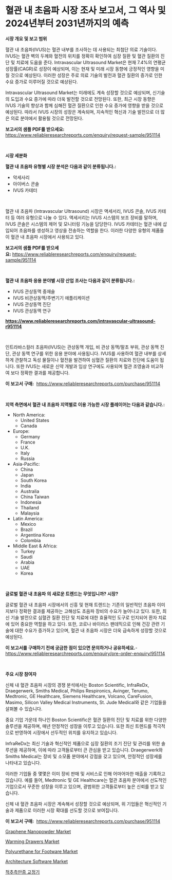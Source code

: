 <p><h1>혈관 내 초음파 시장 조사 보고서, 그 역사 및 2024년부터 2031년까지의 예측</h1></p><p><strong>시장 개요 및 보고 범위</strong></p>
<p><p>혈관 내 초음파(IVUS)는 혈관 내부를 조사하는 데 사용되는 최첨단 의료 기술이다. IVUS는 혈관 벽의 두께와 혈전의 위치를 정확히 확인하여 심장 질환 및 혈관 질환의 진단 및 치료에 도움을 준다. Intravascular Ultrasound Market은 현재 7.4%의 연평균 성장률(CAGR)로 성장이 예상되며, 이는 현재 및 미래 시장 동향에 긍정적인 영향을 미칠 것으로 예상된다. 이러한 성장은 주로 의료 기술의 발전과 혈관 질환의 증가로 인한 수요 증가로 이루어질 것으로 예상된다.</p><p>Intravascular Ultrasound Market는 미래에도 계속 성장할 것으로 예상되며, 신기술의 도입과 수요 증가에 따라 더욱 발전할 것으로 전망된다. 또한, 최근 시장 동향은 IVUS 기술의 향상과 함께 심해진 혈관 질환으로 인한 수요 증가에 영향을 받을 것으로 예상된다. 따라서 IVUS 시장의 성장은 계속되며, 지속적인 혁신과 기술 발전으로 더 많은 의료 분야에서 활용될 것으로 전망된다.</p></p>
<p><strong>보고서의 샘플 PDF를 받으세요:</strong> <a href="https://www.reliableresearchreports.com/enquiry/request-sample/951114">https://www.reliableresearchreports.com/enquiry/request-sample/951114</a></p>
<p>&nbsp;</p>
<p><strong>시장 세분화</strong></p>
<p><strong>혈관 내 초음파 유형별 시장 분석은 다음과 같이 분류됩니다.:</strong></p>
<p><ul><li>악세사리</li><li>아이버스 콘솔</li><li>IVUS 카테터</li></ul></p>
<p>&nbsp;</p>
<p><p>혈관 내 초음파 (Intravascular Ultrasound) 시장은 액세서리, IVUS 콘솔, IVUS 카테터 등 여러 유형으로 나눌 수 있다. 액세서리는 IVUS 시스템의 보조 장비를 말하며, IVUS 콘솔은 시스템의 제어 및 모니터링 기능을 담당한다. IVUS 카테터는 혈관 내에 삽입되어 초음파를 생성하고 영상을 전송하는 역할을 한다. 이러한 다양한 유형의 제품들이 혈관 내 초음파 시장에서 사용되고 있다.</p></p>
<p><strong>보고서의 샘플 PDF를 받으세요:</strong>&nbsp;<a href="https://www.reliableresearchreports.com/enquiry/request-sample/951114">https://www.reliableresearchreports.com/enquiry/request-sample/951114</a></p>
<p>&nbsp;</p>
<p><strong> 혈관 내 초음파 응용 분야별 시장 산업 조사는 다음과 같이 분류됩니다.:</strong></p>
<p><ul><li>IVUS 관상동맥 중재술</li><li>IVUS 비관상동맥/주변기기 애플리케이션</li><li>IVUS 관상동맥 진단</li><li>IVUS 관상동맥 연구</li></ul></p>
<p><strong><a href="https://www.reliableresearchreports.com/intravascular-ultrasound-r951114">https://www.reliableresearchreports.com/intravascular-ultrasound-r951114</a></strong></p>
<p>&nbsp;</p>
<p><p>인트라바스컬러 초음파(IVUS)는 관상동맥 개입, 비 관상 동맥/말초 부위, 관상 동맥 진단, 관상 동맥 연구를 위한 응용 분야에 사용됩니다. IVUS를 사용하여 혈관 내부를 상세하게 관찰하고 독성 물질이나 혈전을 발견하여 심혈관 질환의 치료와 진단에 도움이 됩니다. 또한 IVUS는 새로운 신약 개발과 임상 연구에도 사용되며 혈관 조영술과 비교하여 보다 정확한 결과를 제공합니다.</p></p>
<p><strong>이 보고서 구매:</strong>&nbsp; <a href="https://www.reliableresearchreports.com/purchase/951114">https://www.reliableresearchreports.com/purchase/951114</a></p>
<p>&nbsp;</p>
<p><strong>지역 측면에서 혈관 내 초음파 지역별로 이용 가능한 시장 플레이어는 다음과 같습니다.:</strong></p>
<p><ul>
    <li>
        North America:
        <ul>
            <li>United States</li>
            <li>Canada</li>
        </ul>
    </li>
    <li>
        Europe:
        <ul>
            <li>Germany</li>
            <li>France</li>
            <li>U.K.</li>
            <li>Italy</li>
            <li>Russia</li>
        </ul>
    </li>
    <li>
        Asia-Pacific:
        <ul>
            <li>China</li>
            <li>Japan</li>
            <li>South Korea</li>
            <li>India</li>
            <li>Australia</li>
            <li>China Taiwan</li>
            <li>Indonesia</li>
            <li>Thailand</li>
            <li>Malaysia</li>
        </ul>
    </li>
    <li>
        Latin America:
        <ul>
            <li>Mexico</li>
            <li>Brazil</li>
            <li>Argentina Korea</li>
            <li>Colombia</li>
        </ul>
    </li>
    <li>
        Middle East & Africa:
        <ul>
            <li>Turkey</li>
            <li>Saudi</li>
            <li>Arabia</li>
            <li>UAE</li>
            <li>Korea</li>
        </ul>
    </li>
    </ul></p>
<p>&nbsp;</p>
<p><strong>글로벌 혈관 내 초음파 의 새로운 트렌드는 무엇입니까? 시장?</strong></p>
<p><p>글로벌 혈관 내 초음파 시장에서의 신흥 및 현재 트렌드는 기존의 일반적인 초음파 이미지보다 정확한 결과를 제공하는 고해상도 초음파 장비의 수요가 늘어나고 있다. 또한, 최신 기술 발전으로 심혈관 질환 진단 및 치료에 대한 효율적인 도구로 인지되어 환자 치료에 있어 중요한 역할을 하고 있다. 또한, 코로나 바이러스 팬데믹으로 인해 건강 관련 기술에 대한 수요가 증가하고 있으며, 혈관 내 초음파 시장은 더욱 급속하게 성장할 것으로 예상된다.</p></p>
<p><strong>이 보고서를 구매하기 전에 궁금한 점이 있으면 문의하거나 공유하세요.</strong>- <a href="https://www.reliableresearchreports.com/enquiry/pre-order-enquiry/951114">https://www.reliableresearchreports.com/enquiry/pre-order-enquiry/951114</a></p>
<p>&nbsp;</p>
<p><strong>주요 시장 참여자</strong></p>
<p><p>신체 내 혈관 초음파 시장의 경쟁 분석에서는 Boston Scientific, InfraReDx, Draegerwerk, Smiths Medical, Philips Respironics, Avinger, Terumo, Medtronic, GE Healthcare, Siemens Healthcare, Volcano, CareFusion, Masimo, Silicon Valley Medical Instruments, St. Jude Medical와 같은 기업들을 살펴볼 수 있습니다.</p><p>중요 기업 가운데 하나인 Boston Scientific은 혈관 질환의 진단 및 치료를 위한 다양한 솔루션을 제공하며, 매년 안정적인 성장을 이루고 있습니다. 또한 최신 트렌드를 적극적으로 반영하여 시장에서 선두적인 위치를 유지하고 있습니다.</p><p>InfraReDx는 최신 기술과 혁신적인 제품으로 심장 질환의 조기 진단 및 관리를 위한 솔루션을 제공하며, 이에 따라 고객들로부터 큰 관심을 받고 있습니다. Draegerwerk와 Smiths Medical는 장비 및 소모품 분야에서 강점을 갖고 있으며, 안정적인 성장세를 나타내고 있습니다.</p><p>이러한 기업들 중 몇몇은 이미 장비 판매 및 서비스로 인해 어마어마한 매출을 기록하고 있습니다. 예를 들어, Medtronic 및 GE Healthcare는 혈관 초음파 분야에서 선도적인 기업으로서 꾸준한 성장을 이루고 있으며, 광범위한 고객들로부터 높은 신뢰를 받고 있습니다.</p><p>신체 내 혈관 초음파 시장은 계속해서 성장할 것으로 예상되며, 위 기업들은 혁신적인 기술과 제품으로 이러한 시장 확대를 선도할 것으로 보여집니다.</p></p>
<p><strong>이 보고서 구매:</strong>&nbsp;&nbsp;<a href="https://www.reliableresearchreports.com/purchase/951114">https://www.reliableresearchreports.com/purchase/951114</a></p>
<p><p><a href="https://issuu.com/reportprime-2/docs/graphene-nanopowder-market-size-2030.pptx">Graphene Nanopowder Market</a></p><p><a href="https://view.publitas.com/reportprime-1/warming-drawers-market-insight-market-trends-growth-forecasted-from-2024-to-2031/">Warming Drawers Market</a></p><p><a href="https://www.linkedin.com/pulse/polyurethane-footware-market-research-report-key-successful-xp56e?trackingId=Cd%2Bib2JWrabyyxZl2Xszmg%3D%3D">Polyurethane for Footware Market</a></p><p><a href="https://github.com/markusgodoy/Market-Research-Report-List-2/blob/main/architecture-software-market.md">Architecture Software Market</a></p><p><a href="https://github.com/KellyLyncyh543964/Market-Research-Report-List-1/blob/main/896269323482.md">척추측만증 교정기</a></p></p>